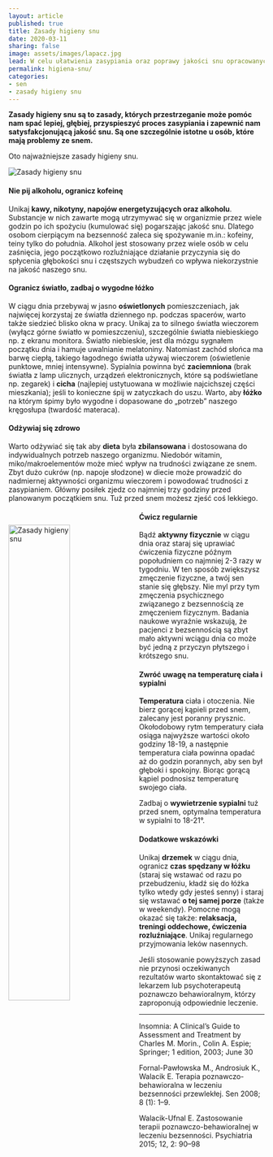 ```yaml
---
layout: article
published: true
title: Zasady higieny snu
date: 2020-03-11
sharing: false
image: assets/images/lapacz.jpg
lead: W celu ułatwienia zasypiania oraz poprawy jakości snu opracowanych zostało kilka zasad, które mogą zmniejszać ryzyko powstawania bezsenności.
permalink: higiena-snu/
categories:
- sen
- zasady higieny snu
---
```


**Zasady higieny snu są to zasady, których przestrzeganie może pomóc nam spać lepiej, głębiej, przyspieszyć proces zasypiania i zapewnić nam satysfakcjonującą jakość snu. Są one szczególnie istotne u osób, które mają problemy ze snem.**

Oto najważniejsze zasady higieny snu.

<img src="{{root_url}}/assets/images/zasady-higieny-snu.jpg" alt="Zasady higieny snu" />

#### Nie pij alkoholu, ogranicz kofeinę

Unikaj **kawy, nikotyny, napojów energetyzujących oraz alkoholu**. Substancje w nich zawarte mogą utrzymywać się w organizmie przez wiele godzin po ich spożyciu (kumulować się) pogarszając jakość snu. Dlatego osobom cierpiącym na bezsenność zaleca się spożywanie m.in.: kofeiny, teiny tylko do południa. Alkohol jest stosowany przez wiele osób w celu zaśnięcia, jego początkowo rozluźniające działanie przyczynia się do spłycenia głębokości snu i częstszych wybudzeń co wpływa niekorzystnie na jakość naszego snu.

#### Ogranicz światło, zadbaj o wygodne łóżko

W ciągu dnia przebywaj w jasno **oświetlonych** pomieszczeniach, jak najwięcej korzystaj ze światła dziennego np. podczas spacerów, warto także siedzieć blisko okna w pracy. Unikaj za to silnego światła wieczorem (wyłącz górne światło w pomieszczeniu), szczególnie światła niebieskiego np. z ekranu monitora. Światło niebieskie, jest dla mózgu sygnałem początku dnia i hamuje uwalnianie melatoniny. Natomiast zachód słońca ma barwę ciepłą, takiego łagodnego światła używaj wieczorem (oświetlenie punktowe, mniej intensywne). Sypialnia powinna być **zaciemniona** (brak światła z lamp ulicznych, urządzeń elektronicznych, które są podświetlane np. zegarek) i **cicha** (najlepiej ustytuowana w możliwie najcichszej części mieszkania); jeśli to konieczne śpij w zatyczkach do uszu. Warto, aby **łóżko** na którym śpimy było wygodne i dopasowane do „potrzeb” naszego kręgosłupa (twardość materaca).

#### Odżywiaj się zdrowo

Warto odżywiać się tak aby **dieta** była **zbilansowana** i dostosowana do indywidualnych potrzeb naszego organizmu. Niedobór witamin, miko/makroelementów może mieć wpływ na trudności związane ze snem. Zbyt dużo cukrów (np. napoje słodzone) w diecie może prowadzić do nadmiernej aktywności organizmu wieczorem i powodować trudności z zasypianiem. Główny posiłek zjedz co najmniej trzy godziny przed planowanym początkiem snu. Tuż przed snem możesz zjeść coś lekkiego.

<img src="{{root_url}}/assets/images/Zegarek.jpg" style="float:left; width: 49%; margin-right: 10px; margin-bottom: 30px; margin-top: 30px;" alt="Zasady higieny snu" />

#### Ćwicz regularnie

Bądź **aktywny fizycznie** w ciągu dnia oraz staraj się uprawiać ćwiczenia fizyczne późnym popołudniem co najmniej 2-3 razy w tygodniu. W ten sposób zwiększysz zmęczenie fizyczne, a twój sen stanie się głębszy. Nie myl przy tym zmęczenia psychicznego związanego z bezsennością ze zmęczeniem fizycznym. Badania naukowe wyraźnie wskazują, że pacjenci z bezsennością są zbyt mało aktywni wciągu dnia co może być jedną z przyczyn płytszego i krótszego snu.


#### Zwróć uwagę na temperaturę ciała i sypialni

**Temperatura** ciała i otoczenia. Nie bierz gorącej kąpieli przed snem, zalecany jest poranny prysznic. Okołodobowy rytm temperatury ciała osiąga najwyższe wartości około godziny 18-19, a następnie temperatura ciała powinna opadać aż do godzin porannych, aby sen był głęboki i spokojny. Biorąc gorącą kąpiel podnosisz temperaturę swojego ciała.

Zadbaj o **wywietrzenie sypialni** tuż przed snem, optymalna temperatura w sypialni to 18-21°.

#### Dodatkowe wskazówki

Unikaj **drzemek** w ciągu dnia, ogranicz **czas spędzany w łóżku** (staraj się wstawać od razu po przebudzeniu, kładź się do łóżka tylko wtedy gdy jesteś senny) i staraj się wstawać **o tej samej porze** (także w weekendy). Pomocne mogą okazać się także: **relaksacja, treningi oddechowe, ćwiczenia rozluźniające**. Unikaj regularnego przyjmowania leków nasennych.

Jeśli stosowanie powyższych zasad nie przynosi oczekiwanych rezultatów warto skontaktować się z lekarzem lub psychoterapeutą poznawczo behawioralnym, którzy zaproponują odpowiednie leczenie.

----

Insomnia: A Clinical’s Guide to Assessment and  Treatment by Charles M. Morin., Colin A. Espie; Springer; 1 edition, 2003; June 30

Fornal-Pawłowska M., Androsiuk K., Walacik E. Terapia poznawczo-behawioralna w leczeniu bezsenności przewlekłej. Sen 2008; 8 (1): 1–9. 

Walacik-Ufnal E. Zastosowanie terapii poznawczo-behawioralnej w leczeniu bezsenności. Psychiatria 2015; 12, 2: 90–98
